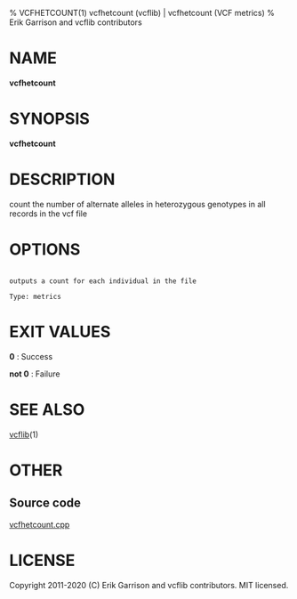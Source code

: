 % VCFHETCOUNT(1) vcfhetcount (vcflib) | vcfhetcount (VCF metrics)
% Erik Garrison and vcflib contributors

# NAME

**vcfhetcount**

# SYNOPSIS

**vcfhetcount** <vcf file>

# DESCRIPTION

count the number of alternate alleles in heterozygous genotypes in all records in the vcf file



# OPTIONS

```

outputs a count for each individual in the file

Type: metrics

```





# EXIT VALUES

**0**
: Success

**not 0**
: Failure

# SEE ALSO



[vcflib](./vcflib.md)(1)



# OTHER

## Source code

[vcfhetcount.cpp](https://github.com/vcflib/vcflib/blob/master/src/vcfhetcount.cpp)

# LICENSE

Copyright 2011-2020 (C) Erik Garrison and vcflib contributors. MIT licensed.

<!--
  Created with ./scripts/bin2md.rb scripts/bin2md-template.erb
-->
